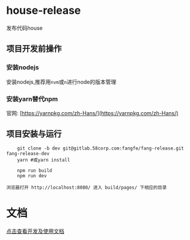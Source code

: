 # house-release
发布代码house

## 项目开发前操作
### 安装nodejs
安装nodejs,推荐用`nvm`或`n`进行node的版本管理

### 安装yarn替代npm
官网: [https://yarnpkg.com/zh-Hans/](https://yarnpkg.com/zh-Hans/)

## 项目安装与运行

```
    git clone -b dev git@gitlab.58corp.com:fangfe/fang-release.git fang-release-dev
    yarn #或yarn install
    
    npm run build
    npm run dev
    
浏览器打开 http://localhost:8080/ 进入 build/pages/ 下相应的目录
```

# 文档

[点击查看开发及使用文档](http://localhost:4000/app%E5%8F%91%E5%B8%83%E9%87%8D%E6%9E%84/)
